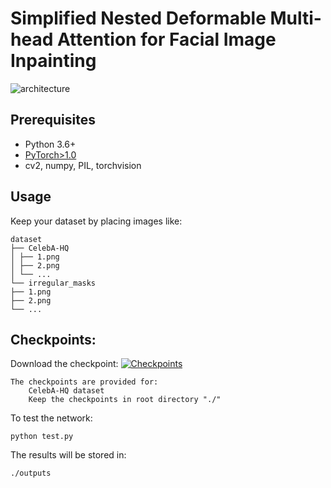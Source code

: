# Simplified Nested Deformable Multi-head Attention for Facial Image Inpainting
![architecture](https://github.com/naduhrin78/Simplified-Nested-Deformable-Multiheaded-Attention/assets/19820757/163609ef-112a-42aa-a2c7-09cc0f7e1d84)

## Prerequisites
- Python 3.6+
- [PyTorch>1.0](https://pytorch.org/get-started/previous-versions/)
- cv2, numpy, PIL, torchvision
## Usage

Keep your dataset by placing images like:

```
dataset
├── CelebA-HQ
│ ├── 1.png
│ ├── 2.png
│ └── ...
└── irregular_masks
├── 1.png
├── 2.png
└── ...
```

## Checkpoints:

Download the checkpoint: [![Checkpoints](https://img.shields.io/badge/Checkpoint-<COLOR>.svg)](https://drive.google.com/file/d/1mjO85DdatC_gg1ppNbqnNOlq8CLq_ih2/view?usp=sharing)

    The checkpoints are provided for:
        CelebA-HQ dataset
        Keep the checkpoints in root directory "./"


To test the network:
    
    python test.py
        


The results will be stored in:

    ./outputs
